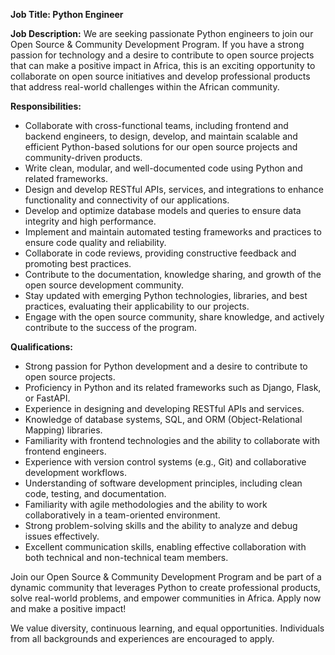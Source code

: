 **Job Title: Python Engineer**

**Job Description:**
We are seeking passionate Python engineers to join our Open Source & Community Development Program. If you have a strong passion for technology and a desire to contribute to open source projects that can make a positive impact in Africa, this is an exciting opportunity to collaborate on open source initiatives and develop professional products that address real-world challenges within the African community.

**Responsibilities:**
- Collaborate with cross-functional teams, including frontend and backend engineers, to design, develop, and maintain scalable and efficient Python-based solutions for our open source projects and community-driven products.
- Write clean, modular, and well-documented code using Python and related frameworks.
- Design and develop RESTful APIs, services, and integrations to enhance functionality and connectivity of our applications.
- Develop and optimize database models and queries to ensure data integrity and high performance.
- Implement and maintain automated testing frameworks and practices to ensure code quality and reliability.
- Collaborate in code reviews, providing constructive feedback and promoting best practices.
- Contribute to the documentation, knowledge sharing, and growth of the open source development community.
- Stay updated with emerging Python technologies, libraries, and best practices, evaluating their applicability to our projects.
- Engage with the open source community, share knowledge, and actively contribute to the success of the program.

**Qualifications:**
- Strong passion for Python development and a desire to contribute to open source projects.
- Proficiency in Python and its related frameworks such as Django, Flask, or FastAPI.
- Experience in designing and developing RESTful APIs and services.
- Knowledge of database systems, SQL, and ORM (Object-Relational Mapping) libraries.
- Familiarity with frontend technologies and the ability to collaborate with frontend engineers.
- Experience with version control systems (e.g., Git) and collaborative development workflows.
- Understanding of software development principles, including clean code, testing, and documentation.
- Familiarity with agile methodologies and the ability to work collaboratively in a team-oriented environment.
- Strong problem-solving skills and the ability to analyze and debug issues effectively.
- Excellent communication skills, enabling effective collaboration with both technical and non-technical team members.

Join our Open Source & Community Development Program and be part of a dynamic community that leverages Python to create professional products, solve real-world problems, and empower communities in Africa. Apply now and make a positive impact!

We value diversity, continuous learning, and equal opportunities. Individuals from all backgrounds and experiences are encouraged to apply.